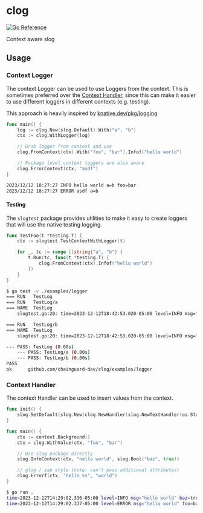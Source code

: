 # clog

[![Go Reference](https://pkg.go.dev/badge/github.com/chainguard-dev/clog.svg)](https://pkg.go.dev/github.com/chainguard-dev/clog)

Context aware slog

## Usage

### Context Logger

The context Logger can be used to use Loggers from the context. This is
sometimes preferred over the [Context Handler](#context-handler), since this can
make it easier to use different loggers in different contexts (e.g. testing).

This approach is heavily inspired by
[knative.dev/pkg/logging](https://pkg.go.dev/knative.dev/pkg/logging)

```go
func main() {
	log := clog.New(slog.Default).With("a", "b")
	ctx := clog.WithLogger(log)

	// Grab logger from context and use
	clog.FromContext(ctx).With("foo", "bar").Infof("hello world")

	// Package level context loggers are also aware
	clog.ErrorContext(ctx, "asdf")
}
```

```sh
2023/12/12 18:27:27 INFO hello world a=b foo=bar
2023/12/12 18:27:27 ERROR asdf a=b
```

#### Testing

The `slogtest` package provides utilities to make it easy to create loggers that
will use the native testing logging.

```go
func TestFoo(t *testing.T) {
	ctx := slogtest.TestContextWithLogger(t)

	for _, tc := range []string{"a", "b"} {
		t.Run(tc, func(t *testing.T) {
			clog.FromContext(ctx).Infof("hello world")
		})
	}
}
```

```sh
$ go test -v ./examples/logger
=== RUN   TestLog
=== RUN   TestLog/a
=== NAME  TestLog
    slogtest.go:20: time=2023-12-12T18:42:53.020-05:00 level=INFO msg="hello world"

=== RUN   TestLog/b
=== NAME  TestLog
    slogtest.go:20: time=2023-12-12T18:42:53.020-05:00 level=INFO msg="hello world"

--- PASS: TestLog (0.00s)
    --- PASS: TestLog/a (0.00s)
    --- PASS: TestLog/b (0.00s)
PASS
ok      github.com/chainguard-dev/clog/examples/logger
```

### Context Handler

The context Handler can be used to insert values from the context.

```go
func init() {
	slog.SetDefault(slog.New(clog.NewHandler(slog.NewTextHandler(os.Stdout, nil))))
}

func main() {
	ctx := context.Background()
	ctx = clog.WithValue(ctx, "foo", "bar")

	// Use slog package directly
	slog.InfoContext(ctx, "hello world", slog.Bool("baz", true))

	// glog / zap style (note: can't pass additional attributes)
	clog.Errorf(ctx, "hello %s", "world")
}
```

```sh
$ go run .
time=2023-12-12T14:29:02.336-05:00 level=INFO msg="hello world" baz=true foo=bar
time=2023-12-12T14:29:02.337-05:00 level=ERROR msg="hello world" foo=bar
```
